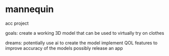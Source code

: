 # mannequin
acc project

goals:
create a working 3D model that can be used to virtually try on clothes

dreams:
potentially use ai to create the model
implement QOL features to improve accuracy of the models
possibly release an app
